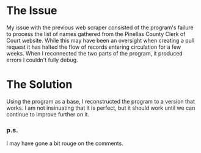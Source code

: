 # The Issue
My issue with the previous web scraper consisted of the program's failure to process the list of names gathered from the Pinellas County Clerk of Court website. While this may have been an oversight when creating a pull request it has halted the flow of records entering circulation for a few weeks. When I reconnected the two parts of the program, it produced errors I couldn't fully debug.

# The Solution
Using the program as a base, I reconstructed the program to a version that works. I am not insinuating that it is perfect, but it should work until we can continue to improve further on it. 

### p.s.
I may have gone a bit rouge on the comments.
